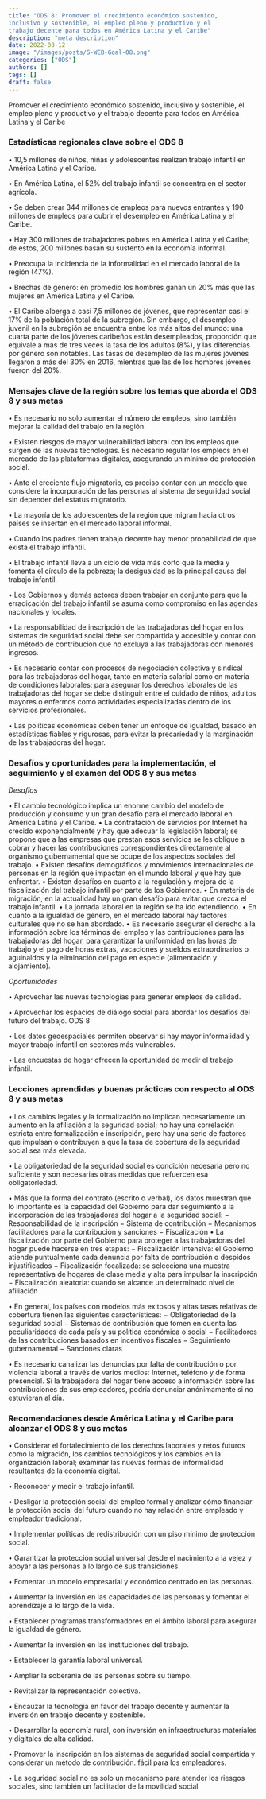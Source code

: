 ```yaml
---
title: "ODS 8: Promover el crecimiento económico sostenido, 
inclusivo y sostenible, el empleo pleno y productivo y el 
trabajo decente para todos en América Latina y el Caribe"
description: "meta description"
date: 2022-08-12
image: "/images/posts/S-WEB-Goal-08.png"
categories: ["ODS"]
authors: []
tags: []
draft: false
---
```


Promover el crecimiento económico sostenido,
inclusivo y sostenible, el empleo pleno y productivo y el
trabajo decente para todos en América Latina y el Caribe

### Estadísticas regionales clave sobre el ODS 8
• 10,5 millones de niños, niñas y adolescentes realizan trabajo infantil en América Latina y el Caribe.

• En América Latina, el 52% del trabajo infantil se concentra en el sector agrícola. 

• Se deben crear 344 millones de empleos para nuevos entrantes y 190 millones de empleos para cubrir el 
desempleo en América Latina y el Caribe. 

• Hay 300 millones de trabajadores pobres en América Latina y el Caribe; de estos, 200 millones basan su 
sustento en la economía informal.

• Preocupa la incidencia de la informalidad en el mercado laboral de la región (47%). 

• Brechas de género: en promedio los hombres ganan un 20% más que las mujeres en América Latina y el Caribe.

• El Caribe alberga a casi 7,5 millones de jóvenes, que representan casi el 17% de la población total de la 
subregión. Sin embargo, el desempleo juvenil en la subregión se encuentra entre los más altos del mundo: 
una cuarta parte de los jóvenes caribeños están desempleados, proporción que equivale a más de tres veces 
la tasa de los adultos (8%), y las diferencias por género son notables. Las tasas de desempleo de las mujeres 
jóvenes llegaron a más del 30% en 2016, mientras que las de los hombres jóvenes fueron del 20%.

### Mensajes clave de la región sobre los temas que aborda el ODS 8 y sus metas

• Es necesario no solo aumentar el número de empleos, sino también mejorar la calidad del trabajo en la región.

• Existen riesgos de mayor vulnerabilidad laboral con los empleos que surgen de las nuevas tecnologías. 
Es necesario regular los empleos en el mercado de las plataformas digitales, asegurando un mínimo de 
protección social.

• Ante el creciente flujo migratorio, es preciso contar con un modelo que considere la incorporación de las 
personas al sistema de seguridad social sin depender del estatus migratorio.

• La mayoría de los adolescentes de la región que migran hacia otros países se insertan en el mercado 
laboral informal.

• Cuando los padres tienen trabajo decente hay menor probabilidad de que exista el trabajo infantil.

• El trabajo infantil lleva a un ciclo de vida más corto que la media y fomenta el círculo de la pobreza; la 
desigualdad es la principal causa del trabajo infantil.

• Los Gobiernos y demás actores deben trabajar en conjunto para que la erradicación del trabajo infantil se 
asuma como compromiso en las agendas nacionales y locales.

• La responsabilidad de inscripción de las trabajadoras del hogar en los sistemas de seguridad social debe 
ser compartida y accesible y contar con un método de contribución que no excluya a las trabajadoras con 
menores ingresos. 

• Es necesario contar con procesos de negociación colectiva y sindical para las trabajadoras del hogar, tanto 
en materia salarial como en materia de condiciones laborales; para asegurar los derechos laborales de las 
trabajadoras del hogar se debe distinguir entre el cuidado de niños, adultos mayores o enfermos como 
actividades especializadas dentro de los servicios profesionales.

• Las políticas económicas deben tener un enfoque de igualdad, basado en estadísticas fiables y rigurosas, 
para evitar la precariedad y la marginación de las trabajadoras del hogar.

### Desafíos y oportunidades para la implementación, el seguimiento y el examen del ODS 8 y sus metas

_Desafíos_

• El cambio tecnológico implica un enorme cambio del modelo de producción y consumo y un gran desafío 
para el mercado laboral en América Latina y el Caribe.
• La contratación de servicios por Internet ha crecido exponencialmente y hay que adecuar la legislación laboral; 
se propone que a las empresas que prestan esos servicios se les obligue a cobrar y hacer las contribuciones 
correspondientes directamente al organismo gubernamental que se ocupe de los aspectos sociales del trabajo.
• Existen desafíos demográficos y movimientos internacionales de personas en la región que impactan en el 
mundo laboral y que hay que enfrentar.
• Existen desafíos en cuanto a la regulación y mejora de la fiscalización del trabajo infantil por parte de los Gobiernos.
• En materia de migración, en la actualidad hay un gran desafío para evitar que crezca el trabajo infantil. 
• La jornada laboral en la región se ha ido extendiendo.
• En cuanto a la igualdad de género, en el mercado laboral hay factores culturales que no se han abordado.
• Es necesario asegurar el derecho a la información sobre los términos del empleo y las contribuciones para las 
trabajadoras del hogar, para garantizar la uniformidad en las horas de trabajo y el pago de horas extras, vacaciones 
y sueldos extraordinarios o aguinaldos y la eliminación del pago en especie (alimentación y alojamiento).

_Oportunidades_

• Aprovechar las nuevas tecnologías para generar empleos de calidad.

• Aprovechar los espacios de diálogo social para abordar los desafíos del futuro del trabajo.
ODS 8

• Los datos geoespaciales permiten observar si hay mayor informalidad y mayor trabajo infantil en sectores 
más vulnerables. 

• Las encuestas de hogar ofrecen la oportunidad de medir el trabajo infantil. 

### Lecciones aprendidas y buenas prácticas con respecto al ODS 8 y sus metas

• Los cambios legales y la formalización no implican necesariamente un aumento en la afiliación a la seguridad 
social; no hay una correlación estricta entre formalización e inscripción, pero hay una serie de factores que 
impulsan o contribuyen a que la tasa de cobertura de la seguridad social sea más elevada.

• La obligatoriedad de la seguridad social es condición necesaria pero no suficiente y son necesarias otras medidas 
que refuercen esa obligatoriedad.

• Más que la forma del contrato (escrito o verbal), los datos muestran que lo importante es la capacidad del 
Gobierno para dar seguimiento a la incorporación de las trabajadoras del hogar a la seguridad social:
− Responsabilidad de la inscripción 
− Sistema de contribución 
− Mecanismos facilitadores para la contribución y sanciones 
− Fiscalización
• La fiscalización por parte del Gobierno para proteger a las trabajadoras del hogar puede hacerse en tres etapas: 
− Fiscalización intensiva: el Gobierno atiende puntualmente cada denuncia por falta de contribución o despidos injustificados
− Fiscalización focalizada: se selecciona una muestra representativa de hogares de clase media y alta para impulsar 
la inscripción
− Fiscalización aleatoria: cuando se alcance un determinado nivel de afiliación

• En general, los países con modelos más exitosos y altas tasas relativas de cobertura tienen las siguientes 
características:
− Obligatoriedad de la seguridad social
− Sistemas de contribución que tomen en cuenta las peculiaridades de cada país y su política económica o social
− Facilitadores de las contribuciones basados en incentivos fiscales 
− Seguimiento gubernamental
− Sanciones claras

• Es necesario canalizar las denuncias por falta de contribución o por violencia laboral a través de varios medios: 
Internet, teléfono y de forma presencial. Si la trabajadora del hogar tiene acceso a información sobre las 
contribuciones de sus empleadores, podría denunciar anónimamente si no estuvieran al día.

### Recomendaciones desde América Latina y el Caribe para alcanzar el ODS 8 y sus metas

• Considerar el fortalecimiento de los derechos laborales y retos futuros como la migración, los cambios tecnológicos y 
los cambios en la organización laboral; examinar las nuevas formas de informalidad resultantes de la economía digital.

• Reconocer y medir el trabajo infantil. 

• Desligar la protección social del empleo formal y analizar cómo financiar la protección social del 
futuro cuando no hay relación entre empleado y empleador tradicional. 

• Implementar políticas de redistribución con un piso mínimo de protección social. 

• Garantizar la protección social universal desde el nacimiento a la vejez y apoyar a las personas 
a lo largo de sus transiciones.

• Fomentar un modelo empresarial y económico centrado en las personas.

• Aumentar la inversión en las capacidades de las personas y fomentar el aprendizaje a lo largo de la vida. 

• Establecer programas transformadores en el ámbito laboral para asegurar la igualdad de género.

• Aumentar la inversión en las instituciones del trabajo.

• Establecer la garantía laboral universal.

• Ampliar la soberanía de las personas sobre su tiempo.

• Revitalizar la representación colectiva.

• Encauzar la tecnología en favor del trabajo decente y aumentar la inversión en trabajo decente y sostenible.

• Desarrollar la economía rural, con inversión en infraestructuras materiales y digitales de alta calidad.

• Promover la inscripción en los sistemas de seguridad social compartida y considerar un método de contribución. 
fácil para los empleadores.

• La seguridad social no es solo un mecanismo para atender los riesgos sociales, sino también un facilitador de 
la movilidad social